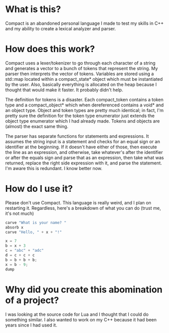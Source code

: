# What is this?
Compact is an abandoned personal language I made to test my skills in C++ and my ability to create a lexical analyzer and parser.

# How does this work?
Compact uses a lexer/tokenizer to go through each character of a string and generates a vector to a bunch of tokens that represent the string. My parser then interprets the vector of tokens. Variables are stored using a std::map located within a compact_state* object which must be instantiated by the user. Also, basically everything is allocated on the heap because I thought that would make it faster. It probably didn't help. 

The definition for tokens is a disaster. Each compact_token
contains a token type and a compact_object* which when dereferenced contains a void* and an object type. Object and token types are pretty much identical; in fact, I'm pretty sure the definition for the token type enumerator just extends the object type enumerator which I had already made. Tokens and objects are (almost) the exact same thing.

The parser has separate functions for statements and expressions. It assumes the string input is a statement and checks for an equal sign or an identifier at the beginning. If it doesn't have either of those, then execute the line as an expression, and otherwise, take whatever's after the identifier or after the equals sign and parse that as an expression, then take what was returned, replace the right side expression with it, and parse the statement. I'm aware this is redundant. I know
better now.

# How do I use it?
Please don't use Compact. This language is really weird, and I plan on restarting it. Regardless, here's a breakdown of what you can do (trust me, it's not much)
```javascript
carve "What is your name? "
absorb x
carve "Hello, " + x + "!"

x = 7
b = x + 3
c = "abc" + "adc"
d = c + c + c
b = b + b + b;
x = b - 9;
dump
```

# Why did you create this abomination of a project?
I was looking at the source code for Lua and I thought that I could do something similar. I also wanted to work on my C++ because it had been years since I had used it.
